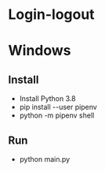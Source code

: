 # Login-logout
# Windows

## Install

- Install Python 3.8
- pip install --user pipenv
- python -m pipenv shell

## Run
- python main.py

